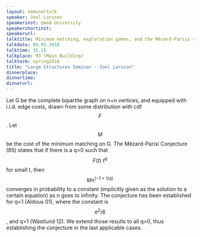 ```yaml
---
layout: seminartalk
speaker: Joel Larsson
speakerinst: Umeå University
speakershortinst: 
speakerurl: 
talktitle: Minimum matching, exploration games, and the Mézard-Parisi conjecture
talkdate: 09.05.2016
talktime: 15.15
talkplace: M3 (Main Building)
talkterm: spring2016
title: "Large Structures Seminar - Joel Larsson"
dinnerplace: 
dinnertime: 
dinnerurl: 
---
```

Let G be the complete bipartite graph on n+n vertices, and equipped with i.i.d. edge costs, drawn from some distribution with cdf $$F$$. Let $$M$$ be the cost of the minimum matching on G. The Mézard-Parisi Conjecture (85) states that if there is a q>0 such that $$F(t) ~ t^q$$ for small t, then $$Mn^(-1+1/q)$$ converges in probability to a constant (implicitly given as the solution to a certain equation) as n goes to infinity. The conjecture has been established for q=1 (Aldous 01), where the constant is $$\pi^2/6$$, and q>1 (Wästlund 12). We extend those results to all q>0, thus establishing the conjecture in the last applicable cases.
